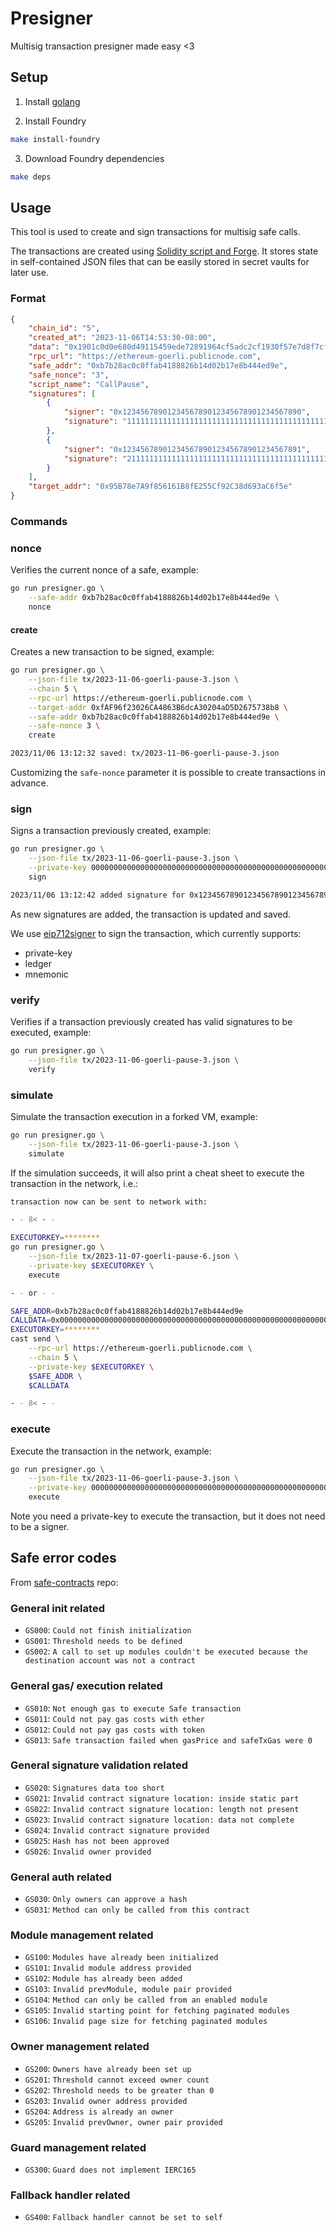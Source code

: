 # Presigner

Multisig transaction presigner made easy <3

## Setup

1. Install [golang](https://golang.org/doc/install)

1. Install Foundry
```bash
make install-foundry
```

3. Download Foundry dependencies
```bash
make deps
```

## Usage

This tool is used to create and sign transactions for multisig safe calls.

The transactions are created using [Solidity script and Forge](https://book.getfoundry.sh/tutorials/solidity-scripting).
It stores state in self-contained JSON files that can be easily stored in secret vaults for later use.

### Format

```json
{
    "chain_id": "5",
    "created_at": "2023-11-06T14:53:30-08:00",
    "data": "0x1901c0d0e680d49115459ede72891964cf5adc2cf1930f57e7d8f7cf2408ed63d6ad81b0007322861e475d3f147da54ca8278d8f2850deaf5c736817f679a65332fc",
    "rpc_url": "https://ethereum-goerli.publicnode.com",
    "safe_addr": "0xb7b28ac0c0ffab4188826b14d02b17e8b444ed9e",
    "safe_nonce": "3",
    "script_name": "CallPause",
    "signatures": [
        {
            "signer": "0x1234567890123456789012345678901234567890",
            "signature": "1111111111111111111111111111111111111111111111111111111111111111111111111111111111111111111111111111111111111111111111111111111111"
        },
        {
            "signer": "0x1234567890123456789012345678901234567891",
            "signature": "2111111111111111111111111111111111111111111111111111111111111111111111111111111111111111111111111111111111111111111111111111111111"
        }
    ],
    "target_addr": "0x95B78e7A9f856161B8fE255Cf92C38d693aC6f5e"
}
```

### Commands

### nonce

Verifies the current nonce of a safe, example:

```bash
go run presigner.go \
    --safe-addr 0xb7b28ac0c0ffab4188826b14d02b17e8b444ed9e \
    nonce
```

#### create

Creates a new transaction to be signed, example:

```bash
go run presigner.go \
    --json-file tx/2023-11-06-goerli-pause-3.json \
    --chain 5 \
    --rpc-url https://ethereum-goerli.publicnode.com \
    --target-addr 0xfAF96f23026CA4863B6dcA30204aD5D2675738b8 \
    --safe-addr 0xb7b28ac0c0ffab4188826b14d02b17e8b444ed9e \
    --safe-nonce 3 \
    create

2023/11/06 13:12:32 saved: tx/2023-11-06-goerli-pause-3.json
```

Customizing the `safe-nonce` parameter it is possible to create transactions in advance.

### sign

Signs a transaction previously created, example:

```bash
go run presigner.go \
    --json-file tx/2023-11-06-goerli-pause-3.json \
    --private-key 0000000000000000000000000000000000000000000000000000000000000000 \
    sign

2023/11/06 13:12:42 added signature for 0x1234567890123456789012345678901234567890
```

As new signatures are added, the transaction is updated and saved.

We use [eip712signer](https://github.com/base-org/eip712signer) to sign the transaction, which currently supports:
* private-key
* ledger
* mnemonic

### verify

Verifies if a transaction previously created has valid signatures to be executed, example:

```bash
go run presigner.go \
    --json-file tx/2023-11-06-goerli-pause-3.json \
    verify
```

### simulate

Simulate the transaction execution in a forked VM, example:

```bash
go run presigner.go \
    --json-file tx/2023-11-06-goerli-pause-3.json \
    simulate
```

If the simulation succeeds, it will also print a cheat sheet to execute the transaction in the network, i.e.:

```bash
transaction now can be sent to network with:

- - 8< - -

EXECUTORKEY=********
go run presigner.go \
    --json-file tx/2023-11-07-goerli-pause-6.json \
    --private-key $EXECUTORKEY \
    execute

- - or - -

SAFE_ADDR=0xb7b28ac0c0ffab4188826b14d02b17e8b444ed9e
CALLDATA=0x00000000000000000000000000000000000000000000000000000000000000000000000000000000
EXECUTORKEY=********
cast send \
    --rpc-url https://ethereum-goerli.publicnode.com \
    --chain 5 \
    --private-key $EXECUTORKEY \
    $SAFE_ADDR \
    $CALLDATA

- - 8< - -
```

### execute

Execute the transaction in the network, example:

```bash
go run presigner.go \
    --json-file tx/2023-11-06-goerli-pause-3.json \
    --private-key 0000000000000000000000000000000000000000000000000000000000000000 \
    execute
```

Note you need a private-key to execute the transaction, but it does not need to be a signer.


## Safe error codes

From [safe-contracts](https://github.com/safe-global/safe-contracts/blob/main/docs/error_codes.md) repo:

### General init related
- `GS000`: `Could not finish initialization`
- `GS001`: `Threshold needs to be defined`
- `GS002`: `A call to set up modules couldn't be executed because the destination account was not a contract`

### General gas/ execution related
- `GS010`: `Not enough gas to execute Safe transaction`
- `GS011`: `Could not pay gas costs with ether`
- `GS012`: `Could not pay gas costs with token`
- `GS013`: `Safe transaction failed when gasPrice and safeTxGas were 0`

### General signature validation related
- `GS020`: `Signatures data too short`
- `GS021`: `Invalid contract signature location: inside static part`
- `GS022`: `Invalid contract signature location: length not present`
- `GS023`: `Invalid contract signature location: data not complete`
- `GS024`: `Invalid contract signature provided`
- `GS025`: `Hash has not been approved`
- `GS026`: `Invalid owner provided`

### General auth related
- `GS030`: `Only owners can approve a hash`
- `GS031`: `Method can only be called from this contract`

### Module management related
- `GS100`: `Modules have already been initialized`
- `GS101`: `Invalid module address provided`
- `GS102`: `Module has already been added`
- `GS103`: `Invalid prevModule, module pair provided`
- `GS104`: `Method can only be called from an enabled module`
- `GS105`: `Invalid starting point for fetching paginated modules`
- `GS106`: `Invalid page size for fetching paginated modules`

### Owner management related
- `GS200`: `Owners have already been set up`
- `GS201`: `Threshold cannot exceed owner count`
- `GS202`: `Threshold needs to be greater than 0`
- `GS203`: `Invalid owner address provided`
- `GS204`: `Address is already an owner`
- `GS205`: `Invalid prevOwner, owner pair provided`

### Guard management related
- `GS300`: `Guard does not implement IERC165`

### Fallback handler related
- `GS400`: `Fallback handler cannot be set to self`